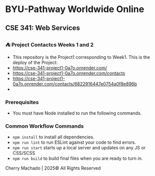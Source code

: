 # BYU-Pathway Worldwide Online
## CSE 341: Web Services

### ⛺ Project Contactcs Weeks 1 and 2

 - This repository is the Project1 corresponding to Week1.
   This is the deploy of the Project:
 - https://cse-341-project1-0a7o.onrender.com/
 - https://cse-341-project1-0a7o.onrender.com/contacts
 - https://cse-341-project1-0a7o.onrender.com/contacts/6822916447e0754a0f8e896b
 - 
### Prerequisites

- You must have Node installed to run the following commands.

### Common Workflow Commands

- `npm install` to install all dependencies.
- `npm run lint` to run ESLint against your code to find errors.
- `npm run start` starts up a local server and updates on any JS or CSS/SCSS 
- `npm run build` to build final files when you are ready to turn in.


Cherry Machado | 2025© All Rights Reserved 
